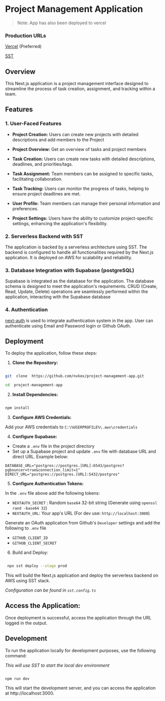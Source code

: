 
# Project Management Application

> Note: App has also been deployed to vercel

### Production URLs
[Vercel](https://project-management-app-snowy.vercel.app/) (Preferred)

[SST](https://d2zb3ipdo7rzju.cloudfront.net/)

## Overview

  

This Next.js application is a project management interface designed to streamline the process of task creation, assignment, and tracking within a team. 

  

## Features

  

### 1. User-Faced Features

-  **Project Creation:** Users can create new projects with detailed descriptions and add members to the Project

-  **Project Overview:** Get an overview of tasks and project members

-  **Task Creation:** Users can create new tasks with detailed descriptions, deadlines, and priorities/tags.

-  **Task Assignment:** Team members can be assigned to specific tasks, facilitating collaboration.

-  **Task Tracking:** Users can monitor the progress of tasks, helping to ensure project deadlines are met.

-  **User Profile:** Team members can manage their personal information and preferences.

-  **Project Settings:** Users have the ability to customize project-specific settings, enhancing the application's flexibility.

  

### 2. Serverless Backend with SST

The application is backed by a serverless architecture using SST. The backend is configured to handle all functionalities required by the Next.js application. It is deployed on AWS for scalability and reliability.

  

### 3. Database Integration with Supabase (postgreSQL)

Supabase is integrated as the database for the application. The database schema is designed to meet the application's requirements. CRUD (Create, Read, Update, Delete) operations are seamlessly performed within the application, interacting with the Supabase database

### 4. Authentication

[next-auth](https://next-auth.js.org/) is used to integrate authentication system in the app. User can authenticate using Email and Password login or Github OAuth.
  

## Deployment

To deploy the application, follow these steps:

  

1.  **Clone the Repository:**

  ```bash

  git  clone  https://github.com/nvkex/project-management-app.git

  cd  project-management-app

  ```

  
  

2. **Install Dependencies:**

  ```bash
  
  npm install

  ```


  

3. **Configure AWS Credentials:**

  Add your AWS credentials to `C:\%USERPROFILE%\.aws\credentials`


  

4. **Configure Supabase:**

  - Create a `.env` file in the project directory
  - Set up a Supabase project and update `.env` file with database URL and direct URL. Example below:
  ```
  DATABASE_URL="postgres://postgres.[URL]:6543/postgres?pgbouncer=true&connection_limit=1"
  DIRECT_URL="postgres://postgres.[URL]:5432/postgres"
  ```




5. **Configure Authentication Tokens:**

  In the `.env` file above add the following tokens:
  - `NEXTAUTH_SECRET` : Random `base64` 32-bit string (Generate using `openssl rand -base64 32`)
  - `NEXTAUTH_URL`: Your app's URL (For dev use: `http://localhost:3000`)

  Generate an OAuth application from Github's `Developer` settings and add the following to `.env` file
  - `GITHUB_CLIENT_ID`
  - `GITHUB_CLIENT_SECRET`


  

6. Build and Deploy:

  

  ```bash

   npx sst deploy --stage prod

  ```


  This will build the Next.js application and deploy the serverless backend on AWS using SST stack.

  *Configuration can be found in `sst.config.ts`*
  



## Access the Application:

  Once deployment is successful, access the application through the URL logged in the output.

  

## Development

  To run the application locally for development purposes, use the following command:

  *This will use SST to start the local dev environment*
  

  ```bash

  npm run dev

  ```

  This will start the development server, and you can access the application at http://localhost:3000.
